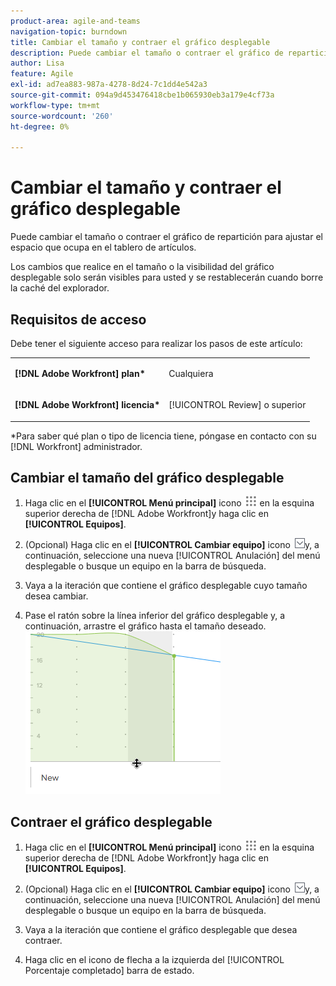 ```yaml
---
product-area: agile-and-teams
navigation-topic: burndown
title: Cambiar el tamaño y contraer el gráfico desplegable
description: Puede cambiar el tamaño o contraer el gráfico de repartición para ajustar el espacio que ocupa en el tablero de artículos.
author: Lisa
feature: Agile
exl-id: ad7ea883-987a-4278-8d24-7c1dd4e542a3
source-git-commit: 094a9d453476418cbe1b065930eb3a179e4cf73a
workflow-type: tm+mt
source-wordcount: '260'
ht-degree: 0%

---
```


# Cambiar el tamaño y contraer el gráfico desplegable

Puede cambiar el tamaño o contraer el gráfico de repartición para ajustar el espacio que ocupa en el tablero de artículos.

Los cambios que realice en el tamaño o la visibilidad del gráfico desplegable solo serán visibles para usted y se restablecerán cuando borre la caché del explorador.

## Requisitos de acceso

Debe tener el siguiente acceso para realizar los pasos de este artículo:

<table style="table-layout:auto"> 
 <col> 
 </col> 
 <col> 
 </col> 
 <tbody> 
  <tr> 
   <td role="rowheader"><strong>[!DNL Adobe Workfront] plan*</strong></td> 
   <td> <p>Cualquiera</p> </td> 
  </tr> 
  <tr> 
   <td role="rowheader"><strong>[!DNL Adobe Workfront] licencia*</strong></td> 
   <td> <p>[!UICONTROL Review] o superior</p> </td> 
  </tr> 
 </tbody> 
</table>

&#42;Para saber qué plan o tipo de licencia tiene, póngase en contacto con su [!DNL Workfront] administrador.

## Cambiar el tamaño del gráfico desplegable

1. Haga clic en el **[!UICONTROL Menú principal]** icono ![](assets/main-menu-icon.png) en la esquina superior derecha de [!DNL Adobe Workfront]y haga clic en **[!UICONTROL Equipos]**.

1. (Opcional) Haga clic en el **[!UICONTROL Cambiar equipo]** icono ![Icono Cambiar equipo](assets/switch-team-icon.png)y, a continuación, seleccione una nueva [!UICONTROL Anulación] del menú desplegable o busque un equipo en la barra de búsqueda.

1. Vaya a la iteración que contiene el gráfico desplegable cuyo tamaño desea cambiar.
1. Pase el ratón sobre la línea inferior del gráfico desplegable y, a continuación, arrastre el gráfico hasta el tamaño deseado.\
   ![](assets/burndown-resize.png)

## Contraer el gráfico desplegable

1. Haga clic en el **[!UICONTROL Menú principal]** icono ![](assets/main-menu-icon.png) en la esquina superior derecha de [!DNL Adobe Workfront]y haga clic en **[!UICONTROL Equipos]**.

1. (Opcional) Haga clic en el **[!UICONTROL Cambiar equipo]** icono ![Icono Cambiar equipo](assets/switch-team-icon.png)y, a continuación, seleccione una nueva [!UICONTROL Anulación] del menú desplegable o busque un equipo en la barra de búsqueda.

1. Vaya a la iteración que contiene el gráfico desplegable que desea contraer.
1. Haga clic en el icono de flecha a la izquierda del [!UICONTROL Porcentaje completado] barra de estado.

